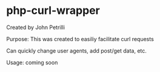# php-curl-wrapper

Created by John Petrilli

Purpose: This was created to easiliy facilitate curl requests

Can quickly change user agents, add post/get data, etc.

Usage: coming soon